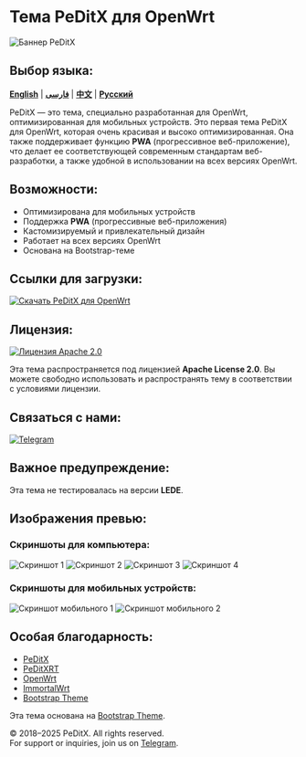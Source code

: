 # Тема PeDitX для OpenWrt

![Баннер PeDitX](https://raw.githubusercontent.com/peditx/luci-theme-carbonpx/refs/heads/main/luasrc/brand.png)

## Выбор языка:

[**English**](README.md) | [**فارسی**](README_fa.md) | [**中文**](README_zh.md) | [**Русский**](README_ru.md)

PeDitX — это тема, специально разработанная для OpenWrt, оптимизированная для мобильных устройств. Это первая тема PeDitX для OpenWrt, которая очень красивая и высоко оптимизированная. Она также поддерживает функцию **PWA** (прогрессивное веб-приложение), что делает ее соответствующей современным стандартам веб-разработки, а также удобной в использовании на всех версиях OpenWrt.

## Возможности:

- Оптимизирована для мобильных устройств
- Поддержка **PWA** (прогрессивные веб-приложения)
- Кастомизируемый и привлекательный дизайн
- Работает на всех версиях OpenWrt
- Основана на Bootstrap-теме

## Ссылки для загрузки:
[![Скачать PeDitX для OpenWrt](https://img.shields.io/github/downloads/peditx/luci-theme-carbonpx/total.svg)](https://github.com/peditx/luci-theme-carbonpx/releases)

## Лицензия:
[![Лицензия Apache 2.0](https://img.shields.io/badge/License-Apache%202.0-blue.svg)](https://opensource.org/licenses/Apache-2.0)

Эта тема распространяется под лицензией **Apache License 2.0**. Вы можете свободно использовать и распространять тему в соответствии с условиями лицензии.

## Связаться с нами:
[![Telegram](https://img.shields.io/badge/Telegram-Join%20Now-blue.svg)](https://t.me/peditx)

## Важное предупреждение:
Эта тема не тестировалась на версии **LEDE**.

## Изображения превью:

### Скриншоты для компьютера:
![Скриншот 1](https://raw.githubusercontent.com/peditx/luci-theme-peditx/refs/heads/main/screenshots/1.png)
![Скриншот 2](https://raw.githubusercontent.com/peditx/luci-theme-peditx/refs/heads/main/screenshots/2.png)
![Скриншот 3](https://raw.githubusercontent.com/peditx/luci-theme-peditx/refs/heads/main/screenshots/3.png)
![Скриншот 4](https://raw.githubusercontent.com/peditx/luci-theme-peditx/refs/heads/main/screenshots/4.png)

### Скриншоты для мобильных устройств:
![Скриншот мобильного 1](https://raw.githubusercontent.com/peditx/luci-theme-peditx/refs/heads/main/screenshots/m1.PNG)
![Скриншот мобильного 2](https://raw.githubusercontent.com/peditx/luci-theme-peditx/refs/heads/main/screenshots/m2.PNG)

## Особая благодарность:

- [PeDitX](https://github.com/peditx)
- [PeDitXRT](https://github.com/peditx/peditxrt)
- [OpenWrt](https://github.com/openwrt)
- [ImmortalWrt](https://github.com/immortalwrt)
- [Bootstrap Theme](https://github.com/twbs/bootstrap)

Эта тема основана на [Bootstrap Theme](https://github.com/twbs/bootstrap).


© 2018–2025 PeDitX. All rights reserved.  
For support or inquiries, join us on [Telegram](https://t.me/peditx).

